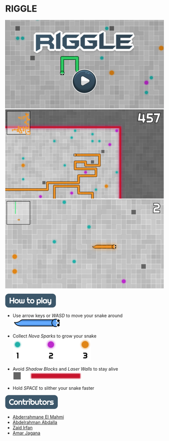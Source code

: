 # RIGGLE

![](screenshots/image1.png)
![](screenshots/image2.png)
![](screenshots/image3.png)


![](screenshots/how-to-play.png)

- Use arrow keys or *WASD* to move your snake around
![](screenshots/snake.png)

- Collect *Nova Sparks* to grow your snake
![](screenshots/food.png)

- Avoid  *Shadow Blocks* and *Laser Walls* to stay alive 
![](screenshots/laser-wall.png)

- Hold *SPACE* to slither your snake faster


![](screenshots/contributors.png)

- [Abderrahmane El Mahmi](https://github.com/A-ElMahmi)
- [Abdelrahman Abdalla](https://github.com/boodyy1)
- [Zaid Irfan](https://github.com/zirfan1)
- [Amar Jagana](https://github.com/amarjagana)